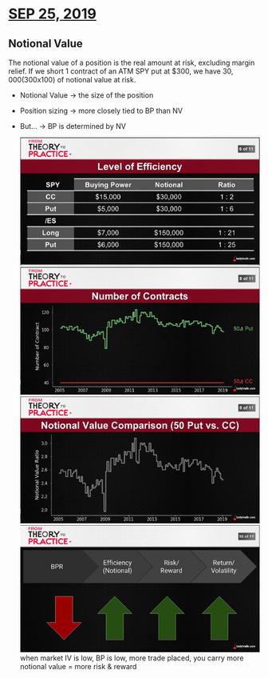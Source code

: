 # [SEP 25, 2019](https://www.tastytrade.com/tt/shows/from-theory-to-practice/episodes/portfolio-tactics-building-blocks-notional-value-09-25-2019)
## Notional Value
  The notional value of a position is the real amount at risk, excluding margin relief.
  If we short 1 contract of an ATM SPY put at $300, we have $30,000($300x100) of notional value at risk.
* Notional Value -> the size of the position
* Position sizing -> more closely tied to BP than NV
* But... -> BP is determined by NV

  ![alt text](./img/05.1.png "spy")
  ![alt text](./img/05.2.png "spy")
  ![alt text](./img/05.3.png "spy")
  ![alt text](./img/05.4.png "spy")
  when market IV is low, BP is low, more trade placed, you carry more notional value = more risk & reward